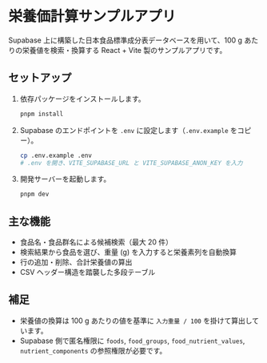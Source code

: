 # 栄養価計算サンプルアプリ

Supabase 上に構築した日本食品標準成分表データベースを用いて、100 g あたりの栄養値を検索・換算する React + Vite 製のサンプルアプリです。

## セットアップ

1. 依存パッケージをインストールします。
   ```bash
   pnpm install
   ```
2. Supabase のエンドポイントを `.env` に設定します（`.env.example` をコピー）。
   ```bash
   cp .env.example .env
   # .env を開き、VITE_SUPABASE_URL と VITE_SUPABASE_ANON_KEY を入力
   ```
3. 開発サーバーを起動します。
   ```bash
   pnpm dev
   ```

## 主な機能

- 食品名・食品群名による候補検索（最大 20 件）
- 検索結果から食品を選び、重量 (g) を入力すると栄養素列を自動換算
- 行の追加・削除、合計栄養値の算出
- CSV ヘッダー構造を踏襲した多段テーブル

## 補足

- 栄養値の換算は 100 g あたりの値を基準に `入力重量 / 100` を掛けて算出しています。
- Supabase 側で匿名権限に `foods`, `food_groups`, `food_nutrient_values`, `nutrient_components` の参照権限が必要です。
